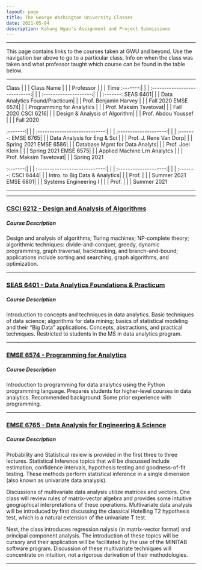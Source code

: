 ```yaml
---
layout: page
title: The George Washington University Classes
date: 2021-05-04
description: Kahang Ngau's Assignment and Project Submissions
---
```

---

This page contains links to the courses taken at GWU and beyond. Use the navigation bar above to go to a particular class. Info on when the class was taken and what professor taught which course can be found in the table below.

---
Class    | | | Class Name                    | | | Professor             | | | Time 
:-------:| | | :----------------------------:| | | :--------------------:| | | :-------:
SEAS 6401| | | Data Analytics Found/Practicum| | | Prof. Benjamin Harvey | | | Fall 2020
EMSE 6574| | | Programming for Analytics     | | | Prof. Maksim Tsvetovat| | | Fall 2020
CSCI 6216| | | Design & Analysis of Algorithm| | | Prof. Abdou Youssef   | | | Fall 2020

:-------:| | | :----------------------------:| | | :--------------------:| | | :-------:
EMSE 6765| | | Data Analysis for Eng & Sci   | | | Prof. J. Rene Van Dorp| | | Spring 2021
EMSE 6586| | | Database Mgmt for Data Analyts| | | Prof. Joel Klein      | | | Spring 2021
EMSE 6575| | | Applied Machine Lrn Analytcs  | | | Prof. Maksim Tsvetovat| | | Spring 2021

:-------:| | | :----------------------------:| | | :--------------------:| | | :-------:
CSCI 6444| | | Intro. to Big Data & Analytics| | | Prof.                 | | | Summer 2021
EMSE 6801| | | Systems Engineering I         | | | Prof.                 | | | Summer 2021

---

---
### <a href="{{ BASE_PATH }}/pages/CSCI6212.html">CSCI 6212 - Design and Analysis of Algorithms</a>

##### Course Description
Design and analysis of algorithms; Turing machines; NP-complete theory; algorithmic techniques: divide-and-conquer, greedy, dynamic programming, graph traversal, backtracking, and branch-and-bound; applications include sorting and searching, graph algorithms, and optimization.

---

### <a href="{{ BASE_PATH }}/pages/SEAS6401.html">SEAS 6401 - Data Analytics Foundations & Practicum</a>

##### Course Description
Introduction to concepts and techniques in data analytics. Basic techniques of data science; algorithms for data mining; basics of statistical modeling and their “Big Data” applications. Concepts, abstractions, and practical techniques. Restricted to students in the MS in data analytics program.

---

### <a href="{{ BASE_PATH }}/pages/EMSE6574.html">EMSE 6574 - Programming for Analytics</a>

##### Course Description
Introduction to programming for data analytics using the Python programming language. Prepares students for higher-level courses in data analytics. Recommended background: Some prior experience with programming.

---

### <a href="{{ BASE_PATH }}/pages/EMSE6765.html">EMSE 6765 - Data Analysis for Engineering & Science</a>

##### Course Description
<p>Probability and Statistical review is provided in the first three to three lectures. Statistical Inference topics that will be discussed include estimation, confidence intervals, hypothesis testing and goodness-of-fit testing. These methods perform statistical inference in a single dimension (also known as univariate data analysis).</p>
<p>Discussions of multivariate data analysis utilize matrices and vectors. One class will review rules of matrix-vector algebra and provides some intuitive geographical interpretations of these operations. Multivariate data analysis will be introduced by first discussing the classical Hotelling T2 hypothesis test, which is a natural extension of the univariate T test.</p>
<p>Next, the class introduces regression nalysis (in matrix-vector format) and principal component analysis. The introduction of these topics will be cursory and their application will be facilitated by the use of the MINITAB software program. Discussion of these multivariate techniques will concentrate on intuition, not a rigorous derivation of their methodologies.</p>

---

